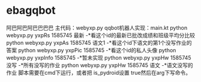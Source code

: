 # ebagqbot
阿巴阿巴阿巴巴巴巴
主代码：webyxp.py
qqbot机器人实现：main.kt
python webyxp.py yxpRs 1585745 最新 -*看这个id的最新已批改成绩和班级平均分比较
python webyxp.py yxpAs 1585745 语文1 -*看这个id下语文的第1个没写作业的答案
python webyxp.py yxpPic 1585745 -*看这个id的私人头像
python webyxp.py yxpInfo 1585745 -*暂未实现
python webyxp.py yxpHw 1585745 没写 -*所有没写的作业
python webyxp.py yxpHw 1585745 语文 -*语文没写的作业
脚本需要在cmd下运行，或者把 is_pydroid设置 true然后在arg下写命令。
